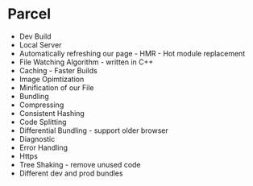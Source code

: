 # Parcel

- Dev Build
- Local Server
- Automatically refreshing our page - HMR - Hot module replacement
- File Watching Algorithm - written in C++
- Caching - Faster Builds
- Image Opimtization
- Minification of our File
- Bundling
- Compressing
- Consistent Hashing
- Code Splitting
- Differential Bundling - support older browser
- Diagnostic
- Error Handling
- Https
- Tree Shaking - remove unused code
- Different dev and prod bundles

